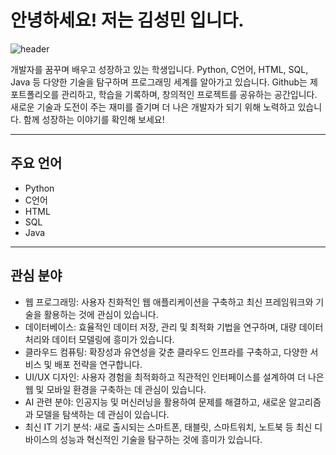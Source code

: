 # 안녕하세요! 저는 김성민 입니다.

![header](https://capsule-render.vercel.app/api?type=waving&color=gradient&height=300&section=header&text=Hi!%20My%20name%20is%20KSM%20%F0%9F%A4%97)


개발자를 꿈꾸며 배우고 성장하고 있는 학생입니다. Python, C언어, HTML, SQL, Java 등 다양한 기술을 탐구하며 프로그래밍 세계를 알아가고 있습니다. Github는 제 포트폴리오를 관리하고, 학습을 기록하며, 창의적인 프로젝트를 공유하는 공간입니다. 새로운 기술과 도전이 주는 재미를 즐기며 더 나은 개발자가 되기 위해 노력하고 있습니다. 함께 성장하는 이야기를 확인해 보세요!

------------------------------------------------------------
## 주요 언어
- Python
- C언어
- HTML
- SQL
- Java

------------------------------------------------------------
## 관심 분야
- 웹 프로그래밍: 사용자 친화적인 웹 애플리케이션을 구축하고 최신 프레임워크와 기술을 활용하는 것에 관심이 있습니다.
- 데이터베이스: 효율적인 데이터 저장, 관리 및 최적화 기법을 연구하며, 대량 데이터 처리와 데이터 모델링에 흥미가 있습니다.
- 클라우드 컴퓨팅: 확장성과 유연성을 갖춘 클라우드 인프라를 구축하고, 다양한 서비스 및 배포 전략을 연구합니다.
- UI/UX 디자인: 사용자 경험을 최적화하고 직관적인 인터페이스를 설계하여 더 나은 웹 및 모바일 환경을 구축하는 데 관심이 있습니다.
- AI 관련 분야: 인공지능 및 머신러닝을 활용하여 문제를 해결하고, 새로운 알고리즘과 모델을 탐색하는 데 관심이 있습니다.
- 최신 IT 기기 분석: 새로 출시되는 스마트폰, 태블릿, 스마트워치, 노트북 등 최신 디바이스의 성능과 혁신적인 기술을 탐구하는 것에 흥미가 있습니다.


<!--
**kimsm0405/kimsm0405** is a ✨ _special_ ✨ repository because its `README.md` (this file) appears on your GitHub profile.

Here are some ideas to get you started:

- 🔭 I’m currently working on ...
- 🌱 I’m currently learning ...
- 👯 I’m looking to collaborate on ...
- 🤔 I’m looking for help with ...
- 💬 Ask me about ...
- 📫 How to reach me: ...
- 😄 Pronouns: ...
- ⚡ Fun fact: ...
-->

